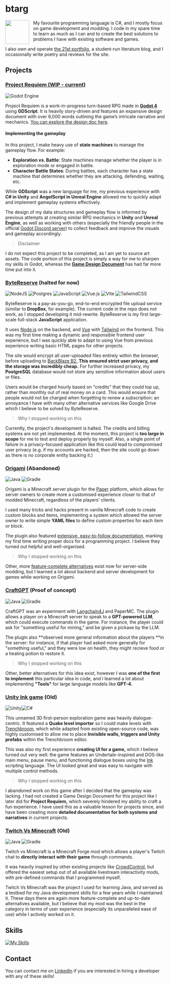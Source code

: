 # btarg
<img align='left' height='75' src='https://github.com/btarg/Origami/blob/master/crane.png?raw=true' style='padding-right: 10px;' />

My favourite programming language is C#, and I mostly focus on game development and modding. I code in my spare time to learn as much as I can and to create the best solutions to problems I have with existing software and games.

I also own and operate [the 21st portfolio](https://21stportfolio.com), a student-run literature blog, and I occasionally write poetry and reviews for the site.

## Projects

### [Project Requiem (WIP - current)](https://github.com/btarg/third-person-controller)
![Godot Engine](https://img.shields.io/badge/GODOT-%23FFFFFF.svg?style=for-the-badge&logo=godot-engine)

Project Requiem is a work-in-progress turn-based RPG made in [**Godot 4**](https://godotengine.org) using **GDScript**. It is heavily story-driven and features an expansive design document with over 6,000 words outlining the game’s intricate narrative and mechanics. [You can explore the design doc here](https://docs.google.com/document/d/1ciNLXNb76iGfoPWgEIhHHFKyTaYyUXYv_RmkQ1yvwhU/edit?usp=sharing).
#### Implementing the gameplay
In this project, I make heavy use of **state machines** to manage the gameplay flow. For example:

- **Exploration vs. Battle**: State machines manage whether the player is in exploration mode or engaged in battle.
- **Character Battle States**: During battles, each character has a state machine that determines whether they are attacking, defending, waiting, etc.

While **GDScript** was a new language for me, my previous experience with **C# in Unity** and **AngelScript in Unreal Engine** allowed me to quickly adapt and implement gameplay systems effectively.

The design of my data structures and gameplay flow is informed by previous attempts at creating similar RPG mechanics in **Unity** and **Unreal Engine**, as well as working with others (especially the friendly people in the official [Godot Discord server](https://discord.gg/bdcfAYM4W9)) to collect feedback and improve the visuals and gameplay accordingly.

> Disclaimer

I do not expect this project to be completed, as I am yet to source art assets. The code portion of this project is simply a way for me to sharpen my skills in Godot, whereas the [**Game Design Document**](https://docs.google.com/document/d/1ciNLXNb76iGfoPWgEIhHHFKyTaYyUXYv_RmkQ1yvwhU/edit?usp=sharing) has had far more time put into it. 

### [ByteReserve](https://github.com/btarg/AWS-Upload) (halted for now)
![NodeJS](https://img.shields.io/badge/node.js-6DA55F?style=for-the-badge&logo=node.js&logoColor=white) ![Postgres](https://img.shields.io/badge/postgres-%23316192.svg?style=for-the-badge&logo=postgresql&logoColor=white) ![JavaScript](https://img.shields.io/badge/javascript-%23323330.svg?style=for-the-badge&logo=javascript&logoColor=%23F7DF1E) ![Vue.js](https://img.shields.io/badge/vuejs-%2335495e.svg?style=for-the-badge&logo=vuedotjs&logoColor=%234FC08D) ![Vite](https://img.shields.io/badge/vite-%23646CFF.svg?style=for-the-badge&logo=vite&logoColor=white) ![TailwindCSS](https://img.shields.io/badge/tailwindcss-%2338B2AC.svg?style=for-the-badge&logo=tailwind-css&logoColor=white)

ByteReserve is a pay-as-you-go, end-to-end encrypted file upload service (similar to **DropBox**, for example). The current code in the repo does not work, as I stopped developing it mid-rewrite.
ByteReserve is my first large-scale full-stack **JavaScript** application.

It uses [Node.js](https://nodejs.org/) on the backend, and [Vue](https://vuejs.org/) with [Tailwind](https://tailwindcss.com/) on the frontend. This was my first time making a dynamic and responsible frontend user experience, but I was quickly able to adapt to using Vue from previous experience writing basic HTML pages for other projects.

The site would encrypt all user-uploaded files entirely within the browser, before uploading to [BackBlaze B2.](https://backblaze.com) **This ensured strict user privacy, and the storage was incredibly cheap.** For further increased privacy, my **PostgreSQL** database would not store any sensitive information about users or files.

Users would be charged hourly based on "credits" that they could top up, rather than monthly out of real money on a card. This would ensure that people would not be charged when forgetting to renew a subscription: an annoyance I have with many other alternative services like Google Drive which I believe to be solved by ByteReserve.

> Why I stopped working on this

Currently, the project's development is halted. The credits and billing systems are not yet implemented. At the moment, this project is **too large in scope** for me to test and deploy properly by myself. Also, a single point of failure in a privacy-focused application like this could lead to compromised user privacy (e.g. if my accounts are hacked, then the site could go down as there is no corporate entity backing it.)

### [Origami](https://github.com/btarg/origami) (Abandoned)
![Java](https://img.shields.io/badge/java-%23ED8B00.svg?style=for-the-badge&logo=openjdk&logoColor=white) ![Gradle](https://img.shields.io/badge/Gradle-02303A.svg?style=for-the-badge&logo=Gradle&logoColor=white)

Origami is a Minecraft server plugin for the [Paper](https://papermc.org/) platform, which allows for server owners to create more a customised experience closer to that of modded Minecraft, regardless of the players' clients.

I used many tricks and hacks present in vanilla Minecraft code to create custom blocks and items, implementing a system which allowed the server owner to write simple **YAML files** to define custom properties for each item or block.

The plugin also featured [extensive, easy-to-follow documentation](https://btarg.gitbook.io/origami-docs), marking my first time writing proper docs for a programming project. I believe they turned out helpful and well-organised.

> Why I stopped working on this

Other, more [feature-complete alternatives](https://modrinth.com/mod/polymer) exist now for server-side modding, but I learned a lot about backend and server development for games while working on Origami.


### [CraftGPT](https://github.com/btarg/CraftGPT) (Proof of concept)
![Java](https://img.shields.io/badge/java-%23ED8B00.svg?style=for-the-badge&logo=openjdk&logoColor=white) ![Gradle](https://img.shields.io/badge/Gradle-02303A.svg?style=for-the-badge&logo=Gradle&logoColor=white)

CraftGPT was an experiment with [Langchain4J](https://github.com/langchain4j/langchain4j) and PaperMC. The plugin allows a player on a Minecraft server to speak to a **GPT-powered LLM**, which could execute commands in the game. For instance, the player could ask for "something useful for mining," and be given a pickaxe by the LLM.

The plugin also **observed more general information about the players **in the server: for instance, if that player had asked more generally for "something useful," and they were low on health, they might recieve food or a healing potion to restore it.

> Why I stopped working on this

Other, better alternatives for this idea exist, however I was **one of the first to implement** this particular idea in code, and I learned a lot about implementing **"Tools"** for large language models like **GPT-4.**

### [Unity Ink game](https://github.com/btarg/UnityInkGame) (Old)
![Unity](https://img.shields.io/badge/unity-%23000000.svg?style=for-the-badge&logo=unity&logoColor=white)![C#](https://img.shields.io/badge/c%23-%23239120.svg?style=for-the-badge&logo=csharp&logoColor=white)

This unnamed 3D first-person exploration game was heavily dialogue-centric. It featured a **Quake level importer** so I could make levels with [Trenchbroom](https://trenchbroom.github.io/), which while adapted from existing open-source code, was highly customised to allow me to place **Invisible walls, triggers and Unity prefabs** within the Trenchbroom editor.

This was also my first experience **creating UI for a game,** which I believe turned out very well: the game features an Undertale-inspired and DOS-like main menu, pause menu, and functioning dialogue boxes using the [Ink](https://www.inklestudios.com/ink/) scripting language. The UI looked great and was easy to navigate with multiple control methods.

> Why I stopped working on this

I abandoned work on this game after I decided that the gameplay was lacking. I had not created a Game Design Document for this project like I later did for **Project Requiem,** which severely hindered my ability to craft a fun experience. I have used this as a valuable lesson for projects since, and have been creating more **detailed documentation for both systems and narratives** in current projects.


### [Twitch Vs Minecraft](https://github.com/btarg/TwitchVsMinecraft2) (Old)
![Java](https://img.shields.io/badge/java-%23ED8B00.svg?style=for-the-badge&logo=openjdk&logoColor=white) ![Gradle](https://img.shields.io/badge/Gradle-02303A.svg?style=for-the-badge&logo=Gradle&logoColor=white)

Twitch vs Minecraft is a Minecraft Forge mod which allows a player's Twitch chat to **directly interact with their game** through commands.

It was heavily inspired by other existing projects like [CrowdControl](https://crowdcontrol.live/), but offered the easiest setup out of all available livestream interactivity mods, with pre-defined commands that I programmed myself.

Twitch Vs Minecraft was the project I used for learning Java, and served as a testbed for my Java development skills for a few years while I maintained it. These days there are again more feature-complete and up-to-date alternatives available, but I believe that my mod was the best in the category in terms of user experience (especially its unparalleled ease of use) while I actively worked on it.

## Skills
[![My Skills](https://skillicons.dev/icons?i=vscode,github,java,cs,unity,godot,unreal,python,idea,discord,bots,linux,nginx,gcp,aws,ps,md,netlify,postgresql,javascript,typescript)](https://skillicons.dev)

## Contact
You can contact me on [LinkedIn](https://www.linkedin.com/in/benjamin-targett-1298ab29a/) if you are interested in hiring a developer with any of these skills!
